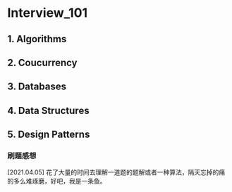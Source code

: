 # Interview_101

## 1. Algorithms

## 2. Coucurrency

## 3. Databases

## 4. Data Structures

## 5. Design Patterns



### 刷题感想

\[2021.04.05] 花了大量的时间去理解一道题的题解或者一种算法，隔天忘掉的痛的多么难琢磨，好吧，我是一条鱼。


